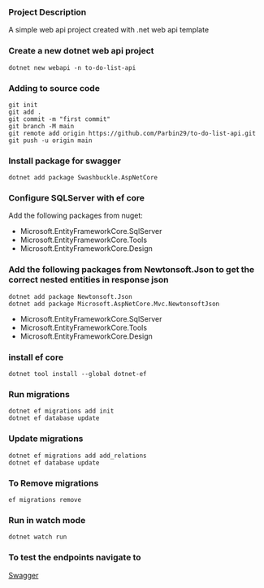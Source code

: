 ### Project Description
A simple web api project created with .net web api template

### Create a new dotnet web api project
```
dotnet new webapi -n to-do-list-api
```

### Adding to source code
```
git init
git add .
git commit -m "first commit"
git branch -M main
git remote add origin https://github.com/Parbin29/to-do-list-api.git
git push -u origin main
```

### Install package for swagger
```
dotnet add package Swashbuckle.AspNetCore
```

### Configure SQLServer with ef core 
Add the following packages from nuget:
- Microsoft.EntityFrameworkCore.SqlServer
- Microsoft.EntityFrameworkCore.Tools
- Microsoft.EntityFrameworkCore.Design

### Add the following packages from Newtonsoft.Json to get the correct nested entities in response json
```
dotnet add package Newtonsoft.Json
dotnet add package Microsoft.AspNetCore.Mvc.NewtonsoftJson
```

- Microsoft.EntityFrameworkCore.SqlServer
- Microsoft.EntityFrameworkCore.Tools
- Microsoft.EntityFrameworkCore.Design

### install ef core
```
dotnet tool install --global dotnet-ef
```

### Run migrations
```
dotnet ef migrations add init
dotnet ef database update
```

### Update migrations
```
dotnet ef migrations add add_relations
dotnet ef database update
```

### To Remove migrations 
```
ef migrations remove
```

### Run in watch mode
```
dotnet watch run
```

### To test the endpoints navigate to 

[Swagger](http://localhost:5293/swagger/index.html)

